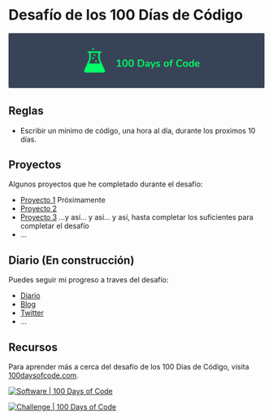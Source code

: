 # Desafío de los 100 Días de Código

![logo](logo.png)

## Reglas

* Escribir un mínimo de código, una hora al día, durante los proximos 10 días.

## Proyectos

Algunos proyectos que he completado durante el desafío:

* [Proyecto 1](#proyectos) Próximamente
* [Proyecto 2](#proyectos)
* [Proyecto 3](#proyectos) ...y así... y así... y así, hasta completar los suficientes para completar el desafío
* ...

## Diario (En construcción)

Puedes seguir mi progreso a traves del desafío: 

* [Diario](https://github.com/jluquxcah/100daysofcode2022/tree/master/journal)
* [Blog](https://jluquxcah.github.io/100daysofcode-blog/)
* [Twitter](https://twitter.com/GeekyWarez)
* ...

## Recursos

Para aprender más a cerca del desafío de los 100 Días de Código, visita [100daysofcode.com](https://www.100daysofcode.com).


[![Software | 100 Days of Code](https://www.software.com/badges/100-days-of-code)](https://www.software.com/100-days-of-code)

[![Challenge | 100 Days of Code](https://img.shields.io/static/v1?label=Challenge&labelColor=384357&message=100%20Days%20of%20Code&color=00b4ee&style=for-the-badge&link=https://www.100daysofcode.com)](https://www.100daysofcode.com)




